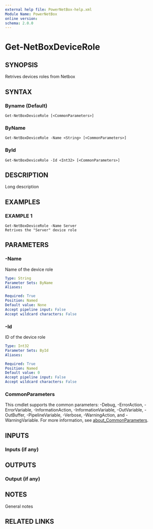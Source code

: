 ```yaml
---
external help file: PowerNetBox-help.xml
Module Name: PowerNetBox
online version:
schema: 2.0.0
---
```


# Get-NetBoxDeviceRole

## SYNOPSIS
Retrives devices roles from Netbox

## SYNTAX

### Byname (Default)
```
Get-NetBoxDeviceRole [<CommonParameters>]
```

### ByName
```
Get-NetBoxDeviceRole -Name <String> [<CommonParameters>]
```

### ById
```
Get-NetBoxDeviceRole -Id <Int32> [<CommonParameters>]
```

## DESCRIPTION
Long description

## EXAMPLES

### EXAMPLE 1
```
Get-NetBoxDeviceRole -Name Server
Retrives the "Server" device role
```

## PARAMETERS

### -Name
Name of the device role

```yaml
Type: String
Parameter Sets: ByName
Aliases:

Required: True
Position: Named
Default value: None
Accept pipeline input: False
Accept wildcard characters: False
```

### -Id
ID of the device role

```yaml
Type: Int32
Parameter Sets: ById
Aliases:

Required: True
Position: Named
Default value: 0
Accept pipeline input: False
Accept wildcard characters: False
```

### CommonParameters
This cmdlet supports the common parameters: -Debug, -ErrorAction, -ErrorVariable, -InformationAction, -InformationVariable, -OutVariable, -OutBuffer, -PipelineVariable, -Verbose, -WarningAction, and -WarningVariable. For more information, see [about_CommonParameters](http://go.microsoft.com/fwlink/?LinkID=113216).

## INPUTS

### Inputs (if any)
## OUTPUTS

### Output (if any)
## NOTES
General notes

## RELATED LINKS
